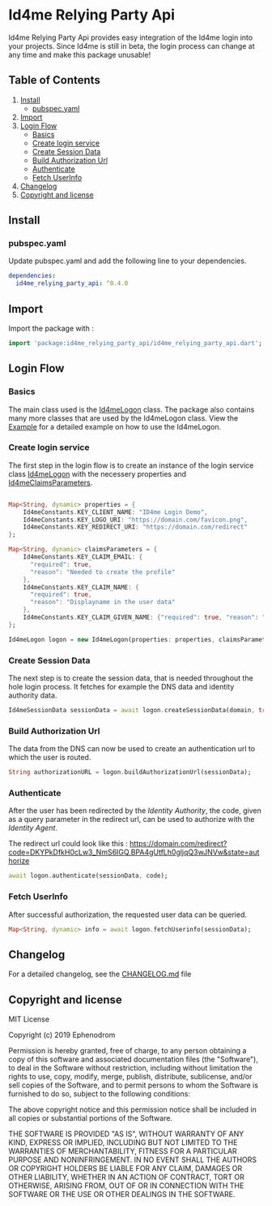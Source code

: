 # Id4me Relying Party Api

Id4me Relying Party Api provides easy integration of the Id4me login into your projects. Since Id4me is still in beta, the login process can change at any time and make this package unusable!

## Table of Contents

1. [Install](#install)
   * [pubspec.yaml](#pubspec.yaml)
2. [Import](#import)
3. [Login Flow](#login-flow)
   * [Basics](#basics)
   * [Create login service](#create-login-service)
   * [Create Session Data](#create-session-data)
   * [Build Authorization Url](#build-authorization-url)
   * [Authenticate](#authenticate)
   * [Fetch UserInfo](#fetch-userinfo)
4. [Changelog](#changelog)
5. [Copyright and license](#copyright-and-license)

## Install

### pubspec.yaml

Update pubspec.yaml and add the following line to your dependencies.

```yaml
dependencies:
  id4me_relying_party_api: ^0.4.0
```

## Import

Import the package with :

```dart
import 'package:id4me_relying_party_api/id4me_relying_party_api.dart';
```

## Login Flow

### Basics

The main class used is the [Id4meLogon](/lib/src/Id4meLogon.dart) class. The package also contains many more classes that are used by the Id4meLogon class. View the [Example](/example/main.dart) for a detailed example on how to use the Id4meLogon.

### Create login service

The first step in the login flow is to create an instance of the login service class [Id4meLogon](/lib/src/Id4meLogon.dart) with the necessery properties and [Id4meClaimsParameters](/lib/src/model/Id4meClaimsParameters.dart).

```dart

Map<String, dynamic> properties = {
    Id4meConstants.KEY_CLIENT_NAME: "ID4me Login Demo",
    Id4meConstants.KEY_LOGO_URI: "https://domain.com/favicon.png",
    Id4meConstants.KEY_REDIRECT_URI: "https://domain.com/redirect"
};

Map<String, dynamic> claimsParameters = {
    Id4meConstants.KEY_CLAIM_EMAIL: {
      "required": true,
      "reason": "Needed to create the profile"
    },
    Id4meConstants.KEY_CLAIM_NAME: {
      "required": true,
      "reason": "Displayname in the user data"
    },
    Id4meConstants.KEY_CLAIM_GIVEN_NAME: {"required": true, "reason": ""},
};

Id4meLogon logon = new Id4meLogon(properties: properties, claimsParameters: claimsParameters);
```

### Create Session Data

The next step is to create the session data, that is needed throughout the hole login process. It fetches for example the DNS data and identity authority data.

```dart
Id4meSessionData sessionData = await logon.createSessionData(domain, true);
```

### Build Authorization Url

The data from the DNS can now be used to create an authentication url to which the user is routed.

```dart
String authorizationURL = logon.buildAuthorizationUrl(sessionData);
```

### Authenticate

After the user has been redirected by the *Identity Authority*, the code, given as a query parameter in the redirect url, can be used to authorize with the *Identity Agent*.

The redirect url could look like this : <https://domain.com/redirect?code=DKYPkDfkH0cLw3_NmS6IGQ.BPA4gUtfLh0gljqQ3wJNVw&state=authorize>

```dart
await logon.authenticate(sessionData, code);
```

### Fetch UserInfo

After successful authorization, the requested user data can be queried.

```dart
Map<String, dynamic> info = await logon.fetchUserinfo(sessionData);
```

## Changelog

For a detailed changelog, see the [CHANGELOG.md](CHANGELOG.md) file

## Copyright and license

MIT License

Copyright (c) 2019 Ephenodrom

Permission is hereby granted, free of charge, to any person obtaining a copy
of this software and associated documentation files (the "Software"), to deal
in the Software without restriction, including without limitation the rights
to use, copy, modify, merge, publish, distribute, sublicense, and/or sell
copies of the Software, and to permit persons to whom the Software is
furnished to do so, subject to the following conditions:

The above copyright notice and this permission notice shall be included in all
copies or substantial portions of the Software.

THE SOFTWARE IS PROVIDED "AS IS", WITHOUT WARRANTY OF ANY KIND, EXPRESS OR
IMPLIED, INCLUDING BUT NOT LIMITED TO THE WARRANTIES OF MERCHANTABILITY,
FITNESS FOR A PARTICULAR PURPOSE AND NONINFRINGEMENT. IN NO EVENT SHALL THE
AUTHORS OR COPYRIGHT HOLDERS BE LIABLE FOR ANY CLAIM, DAMAGES OR OTHER
LIABILITY, WHETHER IN AN ACTION OF CONTRACT, TORT OR OTHERWISE, ARISING FROM,
OUT OF OR IN CONNECTION WITH THE SOFTWARE OR THE USE OR OTHER DEALINGS IN THE
SOFTWARE.